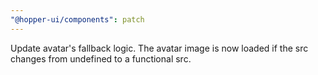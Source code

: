 ```yaml
---
"@hopper-ui/components": patch
---
```


Update avatar's fallback logic. The avatar image is now loaded if the src changes from undefined to a functional src.
